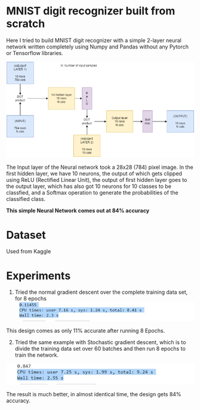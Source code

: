 # MNIST digit recognizer built from scratch
Here I tried to build MNIST digit recognizer with a simple 2-layer neural network written completely using Numpy and Pandas without any Pytorch or Tensorflow libraries.

![Neural Network Image](img/mnist_from_scratch.png)

The Input layer of the Neural network took a 28x28 (784) pixel image. In the first hidden layer, we have 10 neurons, the output of which gets clipped using ReLU (Rectified Linear Unit), the output of first hidden layer goes to the output layer, which has also got 10 neurons for 10 classes to be classfied, and a Softmax operation to generate the probabilities of the classified class.

**This simple Neural Network comes out at 84% accuracy**

# Dataset
Used from Kaggle

# Experiments
1. Tried the normal gradient descent over the complete training data set, for 8 epochs
![NGD](img/ngd.JPG)


This design comes as only 11% accurate after running 8 Epochs.

2. Tried the same example with Stochastic gradient descent, which is to divide the training data set over 60 batches and then run 8 epochs to train the network.

![SGD](img/sgd.JPG)


The result is much better, in almost identical time, the design gets 84% accuracy.
